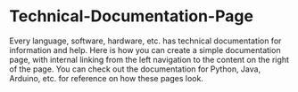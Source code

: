 # Technical-Documentation-Page
Every language, software, hardware, etc. has technical documentation for information and help.
 Here is how you can create a simple documentation page, 
with internal linking from the left navigation to the content on the right of the page. 
You can check out the documentation for Python, Java, Arduino, etc. for reference on how these pages look. 
